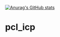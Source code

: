 [![Anurag's GitHub stats](https://github-readme-stats.vercel.app/api?username=jinglinjackychen)](https://github.com/anuraghazra/github-readme-stats)
# pcl_icp
